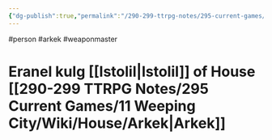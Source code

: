 ```yaml
---
{"dg-publish":true,"permalink":"/290-299-ttrpg-notes/295-current-games/11-weeping-city/wiki/person/eranel/"}
---
```



#person #arkek #weaponmaster 

# Eranel kulg [[Istolil\|Istolil]] of House [[290-299 TTRPG Notes/295 Current Games/11 Weeping City/Wiki/House/Arkek\|Arkek]]